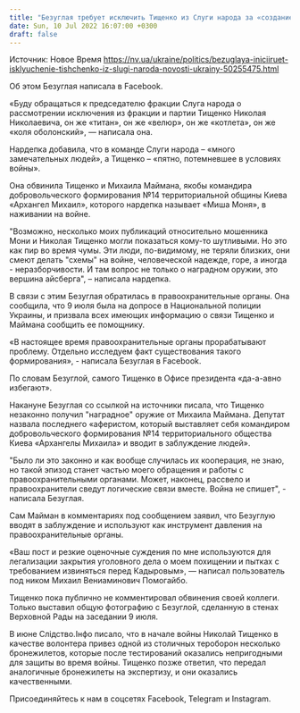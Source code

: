 ```yaml
---
title: "Безуглая требует исключить Тищенко из Слуги народа за «создание схем на человеческом горе»"
date: Sun, 10 Jul 2022 16:07:00 +0300
draft: false
---
```

Источник: Новое Время https://nv.ua/ukraine/politics/bezuglaya-iniciiruet-isklyuchenie-tishchenko-iz-slugi-naroda-novosti-ukrainy-50255475.html


Об этом Безуглая написала в Facebook.

 «Буду обращаться к председателю фракции Слуга народа о рассмотрении исключения из фракции и партии Тищенко Николая Николаевича, он же «титан», он же «велюр», он же «котлета», он же «коля оболонский», — написала она.

Нардепка добавила, что в команде Слуги народа – «много замечательных людей», а Тищенко – «пятно, потемневшее в условиях войны».

Она обвинила Тищенко и Михаила Маймана, якобы командира добровольческого формирования №14 территориальной общины Киева «Архангел Михаил», которого нардепка называет «Миша Моня», в наживании на войне.

 "Возможно, несколько моих публикаций относительно мошенника Мони и Николая Тищенко могли показаться кому-то шутливыми. Но это как пир во время чумы. Эти люди, по-видимому, не теряли близких, они смеют делать "схемы" на войне, человеческой надежде, горе, а иногда - неразборчивости. И там вопрос не только о наградном оружии, это вершина айсберга", – написала нардепка.

В связи с этим Безуглая обратилась в правоохранительные органы. Она сообщила, что 9 июля была на допросе в Национальной полиции Украины, и призвала всех имеющих информацию о связи Тищенко и Маймана сообщить ее помощнику.

 «В настоящее время правоохранительные органы прорабатывают проблему. Отдельно исследуем факт существования такого формирования», - написала Безуглая в Facebook.



По словам Безуглой, самого Тищенко в Офисе президента «да-а-авно избегают».

Накануне Безуглая со ссылкой на источники писала, что Тищенко незаконно получил "наградное" оружие от Михаила Маймана. Депутат назвала последнего «аферистом, который выставляет себя командиром добровольческого формирования №14 территориального общества Киева «Архангелы Михаила» и вводит в заблуждение людей».

"Было ли это законно и как вообще случилась их кооперация, не знаю, но такой эпизод станет частью моего обращения и работы с правоохранительными органами. Может, наконец, рассвело и правоохранители сведут логические связи вместе. Война не спишет", - написала Безуглая.

Сам Майман в комментариях под сообщением заявил, что Безуглую вводят в заблуждение и используют как инструмент давления на правоохранительные органы.

 «Ваш пост и резкие оценочные суждения по мне используются для легализации закрытия уголовного дела о моем похищении и пытках с требованием извиняться перед Кадыровым», — написал пользователь под ником Михаил Вениаминович Помогайбо.

Тищенко пока публично не комментировал обвинения своей коллеги. Только выставил общую фотографию с Безуглой, сделанную в стенах Верховной Рады на заседании 9 июля.

В июне Слідство.Інфо писало, что в начале войны Николай Тищенко в качестве волонтера привез одной из столичных тероборон несколько бронежилетов, которые после тестирований оказались непригодными для защиты во время войны. Тищенко позже ответил, что передал аналогичные бронежилеты на экспертизу, и они оказались качественными.

Присоединяйтесь к нам в соцсетях Facebook, Telegram и Instagram.

